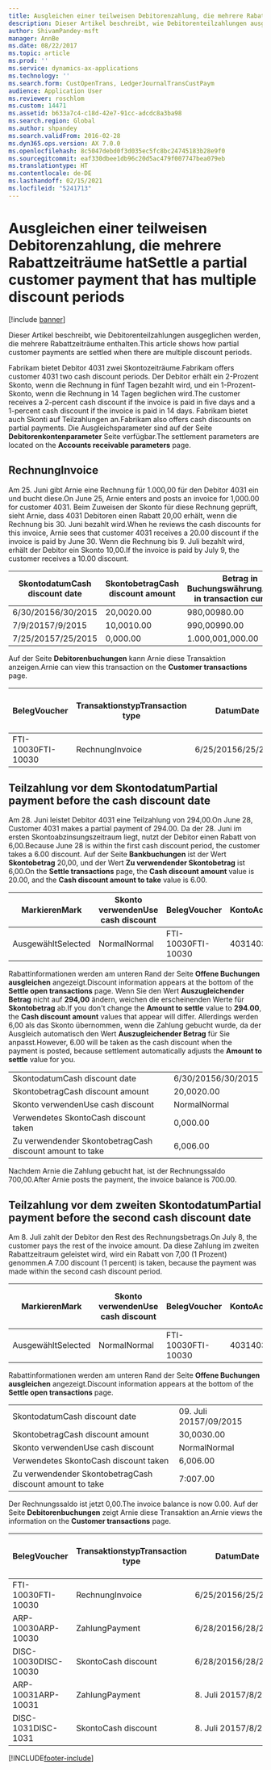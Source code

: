 ```yaml
---
title: Ausgleichen einer teilweisen Debitorenzahlung, die mehrere Rabattzeiträume hat
description: Dieser Artikel beschreibt, wie Debitorenteilzahlungen ausgeglichen werden, die mehrere Rabattzeiträume enthalten.
author: ShivamPandey-msft
manager: AnnBe
ms.date: 08/22/2017
ms.topic: article
ms.prod: ''
ms.service: dynamics-ax-applications
ms.technology: ''
ms.search.form: CustOpenTrans, LedgerJournalTransCustPaym
audience: Application User
ms.reviewer: roschlom
ms.custom: 14471
ms.assetid: b633a7c4-c18d-42e7-91cc-adcdc8a3ba98
ms.search.region: Global
ms.author: shpandey
ms.search.validFrom: 2016-02-28
ms.dyn365.ops.version: AX 7.0.0
ms.openlocfilehash: 8c5047debd0f3d035ec5fc8bc24745183b28e9f0
ms.sourcegitcommit: eaf330dbee1db96c20d5ac479f007747bea079eb
ms.translationtype: HT
ms.contentlocale: de-DE
ms.lasthandoff: 02/15/2021
ms.locfileid: "5241713"
---
```

# <a name="settle-a-partial-customer-payment-that-has-multiple-discount-periods"></a><span data-ttu-id="94d28-103">Ausgleichen einer teilweisen Debitorenzahlung, die mehrere Rabattzeiträume hat</span><span class="sxs-lookup"><span data-stu-id="94d28-103">Settle a partial customer payment that has multiple discount periods</span></span>

[!include [banner](../includes/banner.md)]

<span data-ttu-id="94d28-104">Dieser Artikel beschreibt, wie Debitorenteilzahlungen ausgeglichen werden, die mehrere Rabattzeiträume enthalten.</span><span class="sxs-lookup"><span data-stu-id="94d28-104">This article shows how partial customer payments are settled when there are multiple discount periods.</span></span>

<span data-ttu-id="94d28-105">Fabrikam bietet Debitor 4031 zwei Skontozeiträume.</span><span class="sxs-lookup"><span data-stu-id="94d28-105">Fabrikam offers customer 4031 two cash discount periods.</span></span> <span data-ttu-id="94d28-106">Der Debitor erhält ein 2-Prozent Skonto, wenn die Rechnung in fünf Tagen bezahlt wird, und ein 1-Prozent-Skonto, wenn die Rechnung in 14 Tagen beglichen wird.</span><span class="sxs-lookup"><span data-stu-id="94d28-106">The customer receives a 2-percent cash discount if the invoice is paid in five days and a 1-percent cash discount if the invoice is paid in 14 days.</span></span> <span data-ttu-id="94d28-107">Fabrikam bietet auch Skonti auf Teilzahlungen an.</span><span class="sxs-lookup"><span data-stu-id="94d28-107">Fabrikam also offers cash discounts on partial payments.</span></span> <span data-ttu-id="94d28-108">Die Ausgleichsparameter sind auf der Seite **Debitorenkontenparameter** Seite verfügbar.</span><span class="sxs-lookup"><span data-stu-id="94d28-108">The settlement parameters are located on the **Accounts receivable parameters** page.</span></span>

## <a name="invoice"></a><span data-ttu-id="94d28-109">Rechnung</span><span class="sxs-lookup"><span data-stu-id="94d28-109">Invoice</span></span>
<span data-ttu-id="94d28-110">Am 25. Juni gibt Arnie eine Rechnung für 1.000,00 für den Debitor 4031 ein und bucht diese.</span><span class="sxs-lookup"><span data-stu-id="94d28-110">On June 25, Arnie enters and posts an invoice for 1,000.00 for customer 4031.</span></span> <span data-ttu-id="94d28-111">Beim Zuweisen der Skonto für diese Rechnung geprüft, sieht Arnie, dass 4031 Debitoren einen Rabatt 20,00 erhält, wenn die Rechnung bis 30. Juni bezahlt wird.</span><span class="sxs-lookup"><span data-stu-id="94d28-111">When he reviews the cash discounts for this invoice, Arnie sees that customer 4031 receives a 20.00 discount if the invoice is paid by June 30.</span></span> <span data-ttu-id="94d28-112">Wenn die Rechnung bis 9. Juli bezahlt wird, erhält der Debitor ein Skonto 10,00.</span><span class="sxs-lookup"><span data-stu-id="94d28-112">If the invoice is paid by July 9, the customer receives a 10.00 discount.</span></span>

| <span data-ttu-id="94d28-113">Skontodatum</span><span class="sxs-lookup"><span data-stu-id="94d28-113">Cash discount date</span></span> | <span data-ttu-id="94d28-114">Skontobetrag</span><span class="sxs-lookup"><span data-stu-id="94d28-114">Cash discount amount</span></span> | <span data-ttu-id="94d28-115">Betrag in Buchungswährung</span><span class="sxs-lookup"><span data-stu-id="94d28-115">Amount in transaction currency</span></span> |
|--------------------|----------------------|--------------------------------|
| <span data-ttu-id="94d28-116">6/30/2015</span><span class="sxs-lookup"><span data-stu-id="94d28-116">6/30/2015</span></span>          | <span data-ttu-id="94d28-117">20,00</span><span class="sxs-lookup"><span data-stu-id="94d28-117">20.00</span></span>                | <span data-ttu-id="94d28-118">980,00</span><span class="sxs-lookup"><span data-stu-id="94d28-118">980.00</span></span>                         |
| <span data-ttu-id="94d28-119">7/9/2015</span><span class="sxs-lookup"><span data-stu-id="94d28-119">7/9/2015</span></span>           | <span data-ttu-id="94d28-120">10,00</span><span class="sxs-lookup"><span data-stu-id="94d28-120">10.00</span></span>                | <span data-ttu-id="94d28-121">990,00</span><span class="sxs-lookup"><span data-stu-id="94d28-121">990.00</span></span>                         |
| <span data-ttu-id="94d28-122">7/25/2015</span><span class="sxs-lookup"><span data-stu-id="94d28-122">7/25/2015</span></span>          | <span data-ttu-id="94d28-123">0,00</span><span class="sxs-lookup"><span data-stu-id="94d28-123">0.00</span></span>                 | <span data-ttu-id="94d28-124">1.000,00</span><span class="sxs-lookup"><span data-stu-id="94d28-124">1,000.00</span></span>                       |

<span data-ttu-id="94d28-125">Auf der Seite **Debitorenbuchungen** kann Arnie diese Transaktion anzeigen.</span><span class="sxs-lookup"><span data-stu-id="94d28-125">Arnie can view this transaction on the **Customer transactions** page.</span></span>

| <span data-ttu-id="94d28-126">Beleg</span><span class="sxs-lookup"><span data-stu-id="94d28-126">Voucher</span></span>   | <span data-ttu-id="94d28-127">Transaktionstyp</span><span class="sxs-lookup"><span data-stu-id="94d28-127">Transaction type</span></span> | <span data-ttu-id="94d28-128">Datum</span><span class="sxs-lookup"><span data-stu-id="94d28-128">Date</span></span>      | <span data-ttu-id="94d28-129">Rechnung</span><span class="sxs-lookup"><span data-stu-id="94d28-129">Invoice</span></span> | <span data-ttu-id="94d28-130">Geschuldeter Betrag in Buchungswährung</span><span class="sxs-lookup"><span data-stu-id="94d28-130">Amount in transaction currency debit</span></span> | <span data-ttu-id="94d28-131">Gutschriftsbetrag in Buchungswährung</span><span class="sxs-lookup"><span data-stu-id="94d28-131">Amount in transaction currency credit</span></span> | <span data-ttu-id="94d28-132">Gesamtbetrag</span><span class="sxs-lookup"><span data-stu-id="94d28-132">Balance</span></span>  | <span data-ttu-id="94d28-133">Währung</span><span class="sxs-lookup"><span data-stu-id="94d28-133">Currency</span></span> |
|-----------|------------------|-----------|---------|--------------------------------------|---------------------------------------|----------|----------|
| <span data-ttu-id="94d28-134">FTI-10030</span><span class="sxs-lookup"><span data-stu-id="94d28-134">FTI-10030</span></span> | <span data-ttu-id="94d28-135">Rechnung</span><span class="sxs-lookup"><span data-stu-id="94d28-135">Invoice</span></span>          | <span data-ttu-id="94d28-136">6/25/2015</span><span class="sxs-lookup"><span data-stu-id="94d28-136">6/25/2015</span></span> | <span data-ttu-id="94d28-137">10030</span><span class="sxs-lookup"><span data-stu-id="94d28-137">10030</span></span>   | <span data-ttu-id="94d28-138">1.000,00</span><span class="sxs-lookup"><span data-stu-id="94d28-138">1,000.00</span></span>                             |                                       | <span data-ttu-id="94d28-139">1.000,00</span><span class="sxs-lookup"><span data-stu-id="94d28-139">1,000.00</span></span> | <span data-ttu-id="94d28-140">USD</span><span class="sxs-lookup"><span data-stu-id="94d28-140">USD</span></span>      |

## <a name="partial-payment-before-the-cash-discount-date"></a><span data-ttu-id="94d28-141">Teilzahlung vor dem Skontodatum</span><span class="sxs-lookup"><span data-stu-id="94d28-141">Partial payment before the cash discount date</span></span>
<span data-ttu-id="94d28-142">Am 28. Juni leistet Debitor 4031 eine Teilzahlung von 294,00.</span><span class="sxs-lookup"><span data-stu-id="94d28-142">On June 28, Customer 4031 makes a partial payment of 294.00.</span></span> <span data-ttu-id="94d28-143">Da der 28. Juni im ersten Skontoabzinsungszeitraum liegt, nutzt der Debitor einen Rabatt von 6,00.</span><span class="sxs-lookup"><span data-stu-id="94d28-143">Because June 28 is within the first cash discount period, the customer takes a 6.00 discount.</span></span> <span data-ttu-id="94d28-144">Auf der Seite **Bankbuchungen** ist der Wert **Skontobetrag** 20,00, und der Wert **Zu verwendender Skontobetrag** ist 6,00.</span><span class="sxs-lookup"><span data-stu-id="94d28-144">On the **Settle transactions** page, the **Cash discount amount** value is 20.00, and the **Cash discount amount to take** value is 6.00.</span></span>

| <span data-ttu-id="94d28-145">Markieren</span><span class="sxs-lookup"><span data-stu-id="94d28-145">Mark</span></span>     | <span data-ttu-id="94d28-146">Skonto verwenden</span><span class="sxs-lookup"><span data-stu-id="94d28-146">Use cash discount</span></span> | <span data-ttu-id="94d28-147">Beleg</span><span class="sxs-lookup"><span data-stu-id="94d28-147">Voucher</span></span>   | <span data-ttu-id="94d28-148">Konto</span><span class="sxs-lookup"><span data-stu-id="94d28-148">Account</span></span> | <span data-ttu-id="94d28-149">Datum</span><span class="sxs-lookup"><span data-stu-id="94d28-149">Date</span></span>      | <span data-ttu-id="94d28-150">Fälligkeitsdatum</span><span class="sxs-lookup"><span data-stu-id="94d28-150">Due date</span></span>  | <span data-ttu-id="94d28-151">Rechnung</span><span class="sxs-lookup"><span data-stu-id="94d28-151">Invoice</span></span> | <span data-ttu-id="94d28-152">Betrag in Buchungswährung</span><span class="sxs-lookup"><span data-stu-id="94d28-152">Amount in transaction currency</span></span> | <span data-ttu-id="94d28-153">Währung</span><span class="sxs-lookup"><span data-stu-id="94d28-153">Currency</span></span> | <span data-ttu-id="94d28-154">Auszugleichender Betrag</span><span class="sxs-lookup"><span data-stu-id="94d28-154">Amount to settle</span></span> |
|----------|-------------------|-----------|---------|-----------|-----------|---------|--------------------------------|----------|------------------|
| <span data-ttu-id="94d28-155">Ausgewählt</span><span class="sxs-lookup"><span data-stu-id="94d28-155">Selected</span></span> | <span data-ttu-id="94d28-156">Normal</span><span class="sxs-lookup"><span data-stu-id="94d28-156">Normal</span></span>            | <span data-ttu-id="94d28-157">FTI-10030</span><span class="sxs-lookup"><span data-stu-id="94d28-157">FTI-10030</span></span> | <span data-ttu-id="94d28-158">4031</span><span class="sxs-lookup"><span data-stu-id="94d28-158">4031</span></span>    | <span data-ttu-id="94d28-159">6/25/2015</span><span class="sxs-lookup"><span data-stu-id="94d28-159">6/25/2015</span></span> | <span data-ttu-id="94d28-160">7/25/2015</span><span class="sxs-lookup"><span data-stu-id="94d28-160">7/25/2015</span></span> | <span data-ttu-id="94d28-161">10030</span><span class="sxs-lookup"><span data-stu-id="94d28-161">10030</span></span>   | <span data-ttu-id="94d28-162">1.000,00</span><span class="sxs-lookup"><span data-stu-id="94d28-162">1,000.00</span></span>                       | <span data-ttu-id="94d28-163">USD</span><span class="sxs-lookup"><span data-stu-id="94d28-163">USD</span></span>      | <span data-ttu-id="94d28-164">294,00</span><span class="sxs-lookup"><span data-stu-id="94d28-164">294.00</span></span>           |

<span data-ttu-id="94d28-165">Rabattinformationen werden am unteren Rand der Seite **Offene Buchungen ausgleichen** angezeigt.</span><span class="sxs-lookup"><span data-stu-id="94d28-165">Discount information appears at the bottom of the **Settle open transactions** page.</span></span> <span data-ttu-id="94d28-166">Wenn Sie den Wert **Auszugleichender Betrag** nicht auf **294,00** ändern, weichen die erscheinenden Werte für **Skontobetrag** ab.</span><span class="sxs-lookup"><span data-stu-id="94d28-166">If you don't change the **Amount to settle** value to **294.00**, the **Cash discount amount** values that appear will differ.</span></span> <span data-ttu-id="94d28-167">Allerdings werden 6,00 als das Skonto übernommen, wenn die Zahlung gebucht wurde, da der Ausgleich automatisch den Wert **Auszugleichender Betrag** für Sie anpasst.</span><span class="sxs-lookup"><span data-stu-id="94d28-167">However, 6.00 will be taken as the cash discount when the payment is posted, because settlement automatically adjusts the **Amount to settle** value for you.</span></span>

|                              |           |
|------------------------------|-----------|
| <span data-ttu-id="94d28-168">Skontodatum</span><span class="sxs-lookup"><span data-stu-id="94d28-168">Cash discount date</span></span>           | <span data-ttu-id="94d28-169">6/30/2015</span><span class="sxs-lookup"><span data-stu-id="94d28-169">6/30/2015</span></span> |
| <span data-ttu-id="94d28-170">Skontobetrag</span><span class="sxs-lookup"><span data-stu-id="94d28-170">Cash discount amount</span></span>         | <span data-ttu-id="94d28-171">20,00</span><span class="sxs-lookup"><span data-stu-id="94d28-171">20.00</span></span>     |
| <span data-ttu-id="94d28-172">Skonto verwenden</span><span class="sxs-lookup"><span data-stu-id="94d28-172">Use cash discount</span></span>            | <span data-ttu-id="94d28-173">Normal</span><span class="sxs-lookup"><span data-stu-id="94d28-173">Normal</span></span>    |
| <span data-ttu-id="94d28-174">Verwendetes Skonto</span><span class="sxs-lookup"><span data-stu-id="94d28-174">Cash discount taken</span></span>          | <span data-ttu-id="94d28-175">0,00</span><span class="sxs-lookup"><span data-stu-id="94d28-175">0.00</span></span>      |
| <span data-ttu-id="94d28-176">Zu verwendender Skontobetrag</span><span class="sxs-lookup"><span data-stu-id="94d28-176">Cash discount amount to take</span></span> | <span data-ttu-id="94d28-177">6,00</span><span class="sxs-lookup"><span data-stu-id="94d28-177">6.00</span></span>      |

<span data-ttu-id="94d28-178">Nachdem Arnie die Zahlung gebucht hat, ist der Rechnungssaldo 700,00.</span><span class="sxs-lookup"><span data-stu-id="94d28-178">After Arnie posts the payment, the invoice balance is 700.00.</span></span>

## <a name="partial-payment-before-the-second-cash-discount-date"></a><span data-ttu-id="94d28-179">Teilzahlung vor dem zweiten Skontodatum</span><span class="sxs-lookup"><span data-stu-id="94d28-179">Partial payment before the second cash discount date</span></span>
<span data-ttu-id="94d28-180">Am 8. Juli zahlt der Debitor den Rest des Rechnungsbetrags.</span><span class="sxs-lookup"><span data-stu-id="94d28-180">On July 8, the customer pays the rest of the invoice amount.</span></span> <span data-ttu-id="94d28-181">Da diese Zahlung im zweiten Rabattzeitraum geleistet wird, wird ein Rabatt von 7,00 (1 Prozent) genommen.</span><span class="sxs-lookup"><span data-stu-id="94d28-181">A 7.00 discount (1 percent) is taken, because the payment was made within the second cash discount period.</span></span>

| <span data-ttu-id="94d28-182">Markieren</span><span class="sxs-lookup"><span data-stu-id="94d28-182">Mark</span></span>     | <span data-ttu-id="94d28-183">Skonto verwenden</span><span class="sxs-lookup"><span data-stu-id="94d28-183">Use cash discount</span></span> | <span data-ttu-id="94d28-184">Beleg</span><span class="sxs-lookup"><span data-stu-id="94d28-184">Voucher</span></span>   | <span data-ttu-id="94d28-185">Konto</span><span class="sxs-lookup"><span data-stu-id="94d28-185">Account</span></span> | <span data-ttu-id="94d28-186">Datum</span><span class="sxs-lookup"><span data-stu-id="94d28-186">Date</span></span>      | <span data-ttu-id="94d28-187">Fälligkeitsdatum</span><span class="sxs-lookup"><span data-stu-id="94d28-187">Due date</span></span>  | <span data-ttu-id="94d28-188">Rechnung</span><span class="sxs-lookup"><span data-stu-id="94d28-188">Invoice</span></span> | <span data-ttu-id="94d28-189">Geschuldeter Betrag in Buchungswährung</span><span class="sxs-lookup"><span data-stu-id="94d28-189">Amount in transaction currency debit</span></span> | <span data-ttu-id="94d28-190">Gutschriftsbetrag in Buchungswährung</span><span class="sxs-lookup"><span data-stu-id="94d28-190">Amount in transaction currency credit</span></span> | <span data-ttu-id="94d28-191">Währung</span><span class="sxs-lookup"><span data-stu-id="94d28-191">Currency</span></span> | <span data-ttu-id="94d28-192">Auszugleichender Betrag</span><span class="sxs-lookup"><span data-stu-id="94d28-192">Amount to settle</span></span> |
|----------|-------------------|-----------|---------|-----------|-----------|---------|--------------------------------------|---------------------------------------|----------|------------------|
| <span data-ttu-id="94d28-193">Ausgewählt</span><span class="sxs-lookup"><span data-stu-id="94d28-193">Selected</span></span> | <span data-ttu-id="94d28-194">Normal</span><span class="sxs-lookup"><span data-stu-id="94d28-194">Normal</span></span>            | <span data-ttu-id="94d28-195">FTI-10030</span><span class="sxs-lookup"><span data-stu-id="94d28-195">FTI-10030</span></span> | <span data-ttu-id="94d28-196">4031</span><span class="sxs-lookup"><span data-stu-id="94d28-196">4031</span></span>    | <span data-ttu-id="94d28-197">6/25/2015</span><span class="sxs-lookup"><span data-stu-id="94d28-197">6/25/2015</span></span> | <span data-ttu-id="94d28-198">7/25/2015</span><span class="sxs-lookup"><span data-stu-id="94d28-198">7/25/2015</span></span> | <span data-ttu-id="94d28-199">10030</span><span class="sxs-lookup"><span data-stu-id="94d28-199">10030</span></span>   | <span data-ttu-id="94d28-200">700,00</span><span class="sxs-lookup"><span data-stu-id="94d28-200">700.00</span></span>                               |                                       | <span data-ttu-id="94d28-201">USD</span><span class="sxs-lookup"><span data-stu-id="94d28-201">USD</span></span>      | <span data-ttu-id="94d28-202">693,00</span><span class="sxs-lookup"><span data-stu-id="94d28-202">693.00</span></span>           |

<span data-ttu-id="94d28-203">Rabattinformationen werden am unteren Rand der Seite **Offene Buchungen ausgleichen** angezeigt.</span><span class="sxs-lookup"><span data-stu-id="94d28-203">Discount information appears at the bottom of the **Settle open transactions** page.</span></span>

|                              |           |
|------------------------------|-----------|
| <span data-ttu-id="94d28-204">Skontodatum</span><span class="sxs-lookup"><span data-stu-id="94d28-204">Cash discount date</span></span>           | <span data-ttu-id="94d28-205">09. Juli 2015</span><span class="sxs-lookup"><span data-stu-id="94d28-205">7/09/2015</span></span> |
| <span data-ttu-id="94d28-206">Skontobetrag</span><span class="sxs-lookup"><span data-stu-id="94d28-206">Cash discount amount</span></span>         | <span data-ttu-id="94d28-207">30,00</span><span class="sxs-lookup"><span data-stu-id="94d28-207">30.00</span></span>     |
| <span data-ttu-id="94d28-208">Skonto verwenden</span><span class="sxs-lookup"><span data-stu-id="94d28-208">Use cash discount</span></span>            | <span data-ttu-id="94d28-209">Normal</span><span class="sxs-lookup"><span data-stu-id="94d28-209">Normal</span></span>    |
| <span data-ttu-id="94d28-210">Verwendetes Skonto</span><span class="sxs-lookup"><span data-stu-id="94d28-210">Cash discount taken</span></span>          | <span data-ttu-id="94d28-211">6,00</span><span class="sxs-lookup"><span data-stu-id="94d28-211">6.00</span></span>      |
| <span data-ttu-id="94d28-212">Zu verwendender Skontobetrag</span><span class="sxs-lookup"><span data-stu-id="94d28-212">Cash discount amount to take</span></span> | <span data-ttu-id="94d28-213">7:00</span><span class="sxs-lookup"><span data-stu-id="94d28-213">7.00</span></span>      |

<span data-ttu-id="94d28-214">Der Rechnungssaldo ist jetzt 0,00.</span><span class="sxs-lookup"><span data-stu-id="94d28-214">The invoice balance is now 0.00.</span></span> <span data-ttu-id="94d28-215">Auf der Seite **Debitorenbuchungen** zeigt Arnie diese Transaktion an.</span><span class="sxs-lookup"><span data-stu-id="94d28-215">Arnie views the information on the **Customer transactions** page.</span></span>

| <span data-ttu-id="94d28-216">Beleg</span><span class="sxs-lookup"><span data-stu-id="94d28-216">Voucher</span></span>    | <span data-ttu-id="94d28-217">Transaktionstyp</span><span class="sxs-lookup"><span data-stu-id="94d28-217">Transaction type</span></span> | <span data-ttu-id="94d28-218">Datum</span><span class="sxs-lookup"><span data-stu-id="94d28-218">Date</span></span>      | <span data-ttu-id="94d28-219">Rechnung</span><span class="sxs-lookup"><span data-stu-id="94d28-219">Invoice</span></span> | <span data-ttu-id="94d28-220">Geschuldeter Betrag in Buchungswährung</span><span class="sxs-lookup"><span data-stu-id="94d28-220">Amount in transaction currency debit</span></span> | <span data-ttu-id="94d28-221">Gutschriftsbetrag in Buchungswährung</span><span class="sxs-lookup"><span data-stu-id="94d28-221">Amount in transaction currency credit</span></span> | <span data-ttu-id="94d28-222">Gesamtbetrag</span><span class="sxs-lookup"><span data-stu-id="94d28-222">Balance</span></span> | <span data-ttu-id="94d28-223">Währung</span><span class="sxs-lookup"><span data-stu-id="94d28-223">Currency</span></span> |
|------------|------------------|-----------|---------|--------------------------------------|---------------------------------------|---------|----------|
| <span data-ttu-id="94d28-224">FTI-10030</span><span class="sxs-lookup"><span data-stu-id="94d28-224">FTI-10030</span></span>  | <span data-ttu-id="94d28-225">Rechnung</span><span class="sxs-lookup"><span data-stu-id="94d28-225">Invoice</span></span>          | <span data-ttu-id="94d28-226">6/25/2015</span><span class="sxs-lookup"><span data-stu-id="94d28-226">6/25/2015</span></span> | <span data-ttu-id="94d28-227">10030</span><span class="sxs-lookup"><span data-stu-id="94d28-227">10030</span></span>   | <span data-ttu-id="94d28-228">1.000,00</span><span class="sxs-lookup"><span data-stu-id="94d28-228">1,000.00</span></span>                             |                                       | <span data-ttu-id="94d28-229">0,00</span><span class="sxs-lookup"><span data-stu-id="94d28-229">0.00</span></span>    | <span data-ttu-id="94d28-230">USD</span><span class="sxs-lookup"><span data-stu-id="94d28-230">USD</span></span>      |
| <span data-ttu-id="94d28-231">ARP-10030</span><span class="sxs-lookup"><span data-stu-id="94d28-231">ARP-10030</span></span>  |  <span data-ttu-id="94d28-232">Zahlung</span><span class="sxs-lookup"><span data-stu-id="94d28-232">Payment</span></span>         | <span data-ttu-id="94d28-233">6/28/2015</span><span class="sxs-lookup"><span data-stu-id="94d28-233">6/28/2015</span></span> |         |                                      | <span data-ttu-id="94d28-234">294,00</span><span class="sxs-lookup"><span data-stu-id="94d28-234">294.00</span></span>                                | <span data-ttu-id="94d28-235">0,00</span><span class="sxs-lookup"><span data-stu-id="94d28-235">0.00</span></span>    | <span data-ttu-id="94d28-236">USD</span><span class="sxs-lookup"><span data-stu-id="94d28-236">USD</span></span>      |
| <span data-ttu-id="94d28-237">DISC-10030</span><span class="sxs-lookup"><span data-stu-id="94d28-237">DISC-10030</span></span> |  <span data-ttu-id="94d28-238">Skonto</span><span class="sxs-lookup"><span data-stu-id="94d28-238">Cash discount</span></span>   | <span data-ttu-id="94d28-239">6/28/2015</span><span class="sxs-lookup"><span data-stu-id="94d28-239">6/28/2015</span></span> |         |                                      | <span data-ttu-id="94d28-240">6,00</span><span class="sxs-lookup"><span data-stu-id="94d28-240">6.00</span></span>                                  | <span data-ttu-id="94d28-241">0,00</span><span class="sxs-lookup"><span data-stu-id="94d28-241">0.00</span></span>    | <span data-ttu-id="94d28-242">USD</span><span class="sxs-lookup"><span data-stu-id="94d28-242">USD</span></span>      |
| <span data-ttu-id="94d28-243">ARP-10031</span><span class="sxs-lookup"><span data-stu-id="94d28-243">ARP-10031</span></span>  |  <span data-ttu-id="94d28-244">Zahlung</span><span class="sxs-lookup"><span data-stu-id="94d28-244">Payment</span></span>         | <span data-ttu-id="94d28-245">8. Juli 2015</span><span class="sxs-lookup"><span data-stu-id="94d28-245">7/8/2015</span></span>  |         |                                      | <span data-ttu-id="94d28-246">693,00</span><span class="sxs-lookup"><span data-stu-id="94d28-246">693.00</span></span>                                | <span data-ttu-id="94d28-247">0,00</span><span class="sxs-lookup"><span data-stu-id="94d28-247">0.00</span></span>    | <span data-ttu-id="94d28-248">USD</span><span class="sxs-lookup"><span data-stu-id="94d28-248">USD</span></span>      |
| <span data-ttu-id="94d28-249">DISC-1031</span><span class="sxs-lookup"><span data-stu-id="94d28-249">DISC-1031</span></span>  |  <span data-ttu-id="94d28-250">Skonto</span><span class="sxs-lookup"><span data-stu-id="94d28-250">Cash discount</span></span>   | <span data-ttu-id="94d28-251">8. Juli 2015</span><span class="sxs-lookup"><span data-stu-id="94d28-251">7/8/2015</span></span>  |         |                                      | <span data-ttu-id="94d28-252">7:00</span><span class="sxs-lookup"><span data-stu-id="94d28-252">7.00</span></span>                                  | <span data-ttu-id="94d28-253">0,00</span><span class="sxs-lookup"><span data-stu-id="94d28-253">0.00</span></span>    | <span data-ttu-id="94d28-254">USD</span><span class="sxs-lookup"><span data-stu-id="94d28-254">USD</span></span>      |







[!INCLUDE[footer-include](../../includes/footer-banner.md)]